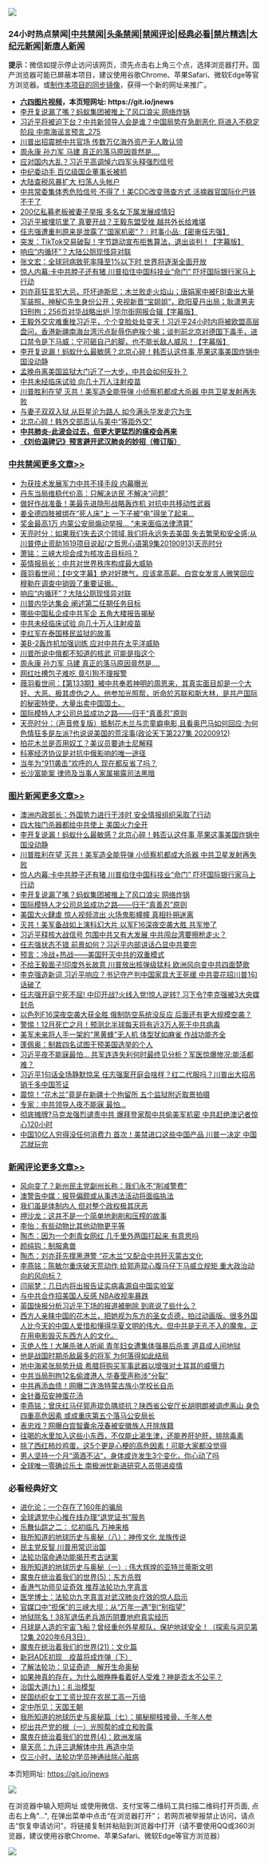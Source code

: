 ![](https://raw.githubusercontent.com/fqnews/bnews/master/64photo/fqnews-qr.jpg)

<div id="tt">
<h3>24小时热点禁闻|<a href="#%E4%B8%AD%E5%85%B1%E7%A6%81%E9%97%BB%E6%9B%B4%E5%A4%9A%E6%96%87%E7%AB%A0">中共禁闻</a>|<a href="#%E5%9B%BE%E7%89%87%E6%96%B0%E9%97%BB%E6%9B%B4%E5%A4%9A%E6%96%87%E7%AB%A0">头条禁闻</a>|<a href="#%E6%96%B0%E9%97%BB%E8%AF%84%E8%AE%BA%E6%9B%B4%E5%A4%9A%E6%96%87%E7%AB%A0">禁闻评论|<a href="#%E5%BF%85%E7%9C%8B%E7%BB%8F%E5%85%B8%E5%A5%BD%E6%96%87">经典必看|<a href="/video.md#%E7%A6%81%E7%89%87%E7%B2%BE%E9%80%89">禁片精选</a>|<a href="https://github.com/fqnews/djy/blob/master/gb/nf1351518.md#1">大纪元新闻</a>|<a href="https://github.com/fqnews/ntdtv/blob/master/gb/prog204.md#1">新唐人新闻</a></h3>
<div><b>提示：</b>微信如提示停止访问该网页，须先点击右上角三个点，选择浏览器打开。国产浏览器可能已屏蔽本项目，建议使用谷歌Chrome、苹果Safari、微软Edge等官方浏览器。或<a href="https://github.com/fqnews/bnews/blob/master/%E5%88%B6%E4%BD%9Cgit%E7%A6%81%E9%97%BB%E9%95%9C%E5%83%8F.md">制作本项目的同步镜像</a>，获得一个新的网址来推广。</div>
<ul>
<li><b><a href="http://d1.bdrive.tk/64.mp4" target="_blank">六四图片视频</a>，本页短网址: https://git.io/jnews</b></li>
<li><a href="/topimagenews/20200913/1395698.md">李开复说漏了嘴？蚂蚁集团被推上了风口浪尖 网络炸锅</a></li>
<li><a href="/comments/20200913/1395750.md">习近平将被迫下台？中共新领导人会是谁？中国局势在急剧恶化 将进入不稳定阶段 中南海谣言预言_275</a></li>
<li><a href="/comments/20200913/1395744.md">川普出招震撼中共官场 传数万亿海外资产无人敢认领</a></li>
<li><a href="/cbnews/20200913/1395723.md">周永康 孙力军 马建 真正的落马原因竟然是….</a></li>
<li><a href="/comments/20200913/1395640.md">应对国内大乱？习近平高调悼六四军头释强烈信号</a></li>
<li><a href="/finance/20200913/1395700.md">中纪委动手 百亿级国企董事长被抓</a></li>
<li><a href="/cnnews/20200914/1395910.md">大陆查税风暴扩大 扫荡人头帐户</a></li>
<li><a href="/cnnews/20200914/1395899.md">中共常委集体秀危险信号 不得了！美CDC改变筛查方式 活摘器官国际化巴铁不干了</a></li>
<li><a href="/cnnews/20200913/1395778.md">200亿私募老板被妻子举报 多名女下属发展成情妇</a></li>
<li><a href="/cnnews/20200913/1395845.md">习近平被埋坑里了 真要开战？王毅东盟受挫 越共外长给难堪</a></li>
<li><a href="/bannedvideo/20200913/1395738.md">任志强遭重判原来是泄露了“国家机密” ?｜时事小品:【密审任志强】</a></li>
<li><a href="/bannedvideo/20200914/1395882.md">突发：TikTok交易破裂！字节跳动宣布拒售算法，退出谈判！【字幕版】</a></li>
<li><a href="/cbnews/20200914/1395927.md">响应“内循环”？大陆公厕现怪异对联</a></li>
<li><a href="/baitai/20200913/1395767.md">张文宏：全球冠病致死率降至1%以下时 世界将逐渐全面开放</a></li>
<li><a href="/topimagenews/20200913/1395801.md">惊人内幕:卡中共脖子还有猪 川普掐住中国科技业“命门” 吓坏国际银行家马上行动</a></li>
<li><a href="/bannedvideo/20200913/1395820.md">刘亦菲狂言犯大忌，吓坏迪斯尼：木兰败走火焰山；唐娟家中被FBI查出大量军装照，神秘C先生身份公开；央视新晋“宝姐姐”，欧阳夏丹出局；耿潇男夫妇刑拘；256页对华战略出炉 |华尔街网报合辑【字幕版】</a></li>
<li><a href="/bannedvideo/20200913/1395859.md">王毅外交灾难重挫习近平，个个变脸处处变天！习近平24小时内将被欧盟高层盘问，香港新疆南海台湾污点耻辱伤疤挨个揭；谈判前北京对德国下毒手，进口禁令是下马威：宁可砸自己的脚，也不能长敌人威风！【字幕版】</a></li>
<li><a href="/topimagenews/20200914/1395884.md">李开复说漏！蚂蚁什么最敏感？北京心碎！韩否认这件事 苹果这事美国炸锅中国没动静</a></li>
<li><a href="/bannedvideo/20200913/1395688.md">孟晚舟离美国监狱大门近了一大步，中共会如何反扑？</a></li>
<li><a href="/cbnews/20200913/1395770.md">中共未经临床试验 向几十万人注射疫苗</a></li>
<li><a href="/topimagenews/20200913/1395867.md">川普胜利在望 灭共！美军造全能导弹 小侦察机都成大杀器 中共卫星发射再失败</a></li>
<li><a href="/yule/20200914/1395913.md">与妻子双双入狱 从巨星沦为路人 如今满头华发走穴为生</a></li>
<li><a href="/cnnews/20200913/1395779.md">北京心碎！韩外交部否认与美中“等距外交”</a></li>
<li><b><a href="/comments/20200211/1275071.md" target="_blank">中共肺炎-此波会过去，但更大更猛烈的瘟疫会再来</a></b></li>
<li><b><a href="/comments/20200207/1272816.md" target="_blank">《刘伯温碑记》预言避开武汉肺炎的妙招（修订版）</a></b></li>
</ul>
</div>

<div class="catlist">
<h3><a href="/cbnews/" target="_blank">中共禁闻</a><span><a href="/cbnews/" target="_blank" rel="nofollow">更多文章>></a></span></h3>
<ul>
<li><a href="/cbnews/20200914/1396073.md" target="_blank">为获技术发展军力中共不择手段 内幕曝光</a></li>
<li><a href="/cbnews/20200914/1396072.md" target="_blank">丹东当局维稳代价高：只解决访民 不解决“问题”</a></li>
<li><a href="/cbnews/20200914/1396045.md" target="_blank">做好作战准备！美最先进隐形战略轰炸机 对抗中共移动性武器</a></li>
<li><a href="/cbnews/20200914/1396044.md" target="_blank">姜全德四肢被绑在“死人床”上 一下子被“电”得坐了起来…</a></li>
<li><a href="/cbnews/20200914/1396043.md" target="_blank">奖金最高1万 内蒙公安局煽动举报… “未来面临法律清算”</a></li>
<li><a href="/cbnews/20200914/1396021.md" target="_blank">天亮时分：如果我们失去这个领域,我们将永远失去美国,失去繁荣和安全感;从川普停止资助1619项目说起(之哲思心语第9集20190913)天亮时分</a></li>
<li><a href="/cbnews/20200914/1395976.md" target="_blank">萧铭：三峡大坝会成为核攻击目标吗？</a></li>
<li><a href="/cbnews/20200914/1395959.md" target="_blank">英情报局长：中共对世界秩序构成最大威胁</a></li>
<li><a href="/cbnews/20200914/1395942.md" target="_blank">薇羽看世间：【中文字幕】绝对好脾气，应该拿高薪。白宫女发言人微笑回应穆勒在调查中销毁了重要证据。</a></li>
<li><a href="/cbnews/20200914/1395927.md" target="_blank">响应“内循环”？大陆公厕现怪异对联</a></li>
<li><a href="/cbnews/20200914/1395875.md" target="_blank">川普内华达集会 阐述第二任期任务目标</a></li>
<li><a href="/cbnews/20200913/1395862.md" target="_blank">哪些中国私企成中共军企 五角大楼报告揭秘</a></li>
<li><a href="/cbnews/20200913/1395770.md" target="_blank">中共未经临床试验 向几十万人注射疫苗</a></li>
<li><a href="/cbnews/20200913/1395805.md" target="_blank">李红军在泰国移民监狱的故事</a></li>
<li><a href="/cbnews/20200913/1395803.md" target="_blank">美B-2轰炸机加强训练 应对中共在太平洋威胁</a></li>
<li><a href="/cbnews/20200913/1395802.md" target="_blank">川普所说中俄都不知道的核武 可能是指这个</a></li>
<li><a href="/cbnews/20200913/1395723.md" target="_blank">周永康 孙力军 马建 真正的落马原因竟然是….</a></li>
<li><a href="/cbnews/20200913/1395699.md" target="_blank">网红吐槽包子难吃 竟引狗不理报警</a></li>
<li><a href="/cbnews/20200913/1395647.md" target="_blank">薇羽看世间：【第133期】被中共奉若神明的周恩来，其真实面目却是一个大奸、大恶、极其虚伪之人。他参加光照帮，听命於苏联和斯大林，是共产国际的秘密特使，大量出卖中国国土。</a></li>
<li><a href="/comments/20200913/1395615.md" target="_blank">国际模特人才公司总监成功之路——归于“真善忍”原则</a></li>
<li><a href="/cbnews/20200913/1395600.md" target="_blank">天亮时分：（声音修复版）抵制花木兰与恋童癖电影,且看奥巴马如何回应;为何色情狂多是左派?也说说美国的荒淫事(政论天下第227集 20200912)</a></li>
<li><a href="/cbnews/20200913/1395577.md" target="_blank">拍花木兰是否用奴工？美议员要迪士尼解释</a></li>
<li><a href="/cbnews/20200913/1395557.md" target="_blank">科塞经济协议是对抗中俄影响的唯一途径</a></li>
<li><a href="/cbnews/20200913/1395556.md" target="_blank">当年为“911袭击”欢呼的人 现在都反省了吗？</a></li>
<li><a href="/cbnews/20200913/1395514.md" target="_blank">长沙富能案 律师及当事人家属揭露司法黑暗</a></li>

</ul>
</div>
<div class="catlist">
<h3><a href="/topimagenews/" target="_blank">图片新闻</a><span><a href="/topimagenews/" target="_blank" rel="nofollow">更多文章>></a></span></h3>
<ul>
<li><a href="/topimagenews/20200914/1395997.md" target="_blank">澳洲内政部长：外国势力进行干涉时 安全情报组织采取了行动</a></li>
<li><a href="/topimagenews/20200914/1395979.md" target="_blank">四大独门杀器都给中共使上 美国火力全开</a></li>
<li><a href="/topimagenews/20200914/1395884.md" target="_blank">李开复说漏！蚂蚁什么最敏感？北京心碎！韩否认这件事 苹果这事美国炸锅中国没动静</a></li>
<li><a href="/topimagenews/20200913/1395867.md" target="_blank">川普胜利在望 灭共！美军造全能导弹 小侦察机都成大杀器 中共卫星发射再失败</a></li>
<li><a href="/topimagenews/20200913/1395801.md" target="_blank">惊人内幕:卡中共脖子还有猪 川普掐住中国科技业“命门” 吓坏国际银行家马上行动</a></li>
<li><a href="/topimagenews/20200913/1395698.md" target="_blank">李开复说漏了嘴？蚂蚁集团被推上了风口浪尖 网络炸锅</a></li>
<li><a href="/comments/20200913/1395615.md" target="_blank">国际模特人才公司总监成功之路——归于“真善忍”原则</a></li>
<li><a href="/topimagenews/20200913/1395531.md" target="_blank">美国大火肆虐 惊人视频流出 火场鬼影幢幢 真相扑朔迷离</a></li>
<li><a href="/topimagenews/20200913/1395421.md" target="_blank">灭共！美军备战如上演科幻大片 以军F16深夜空袭大胜 共军惨了</a></li>
<li><a href="/topimagenews/20200912/1395391.md" target="_blank">习近平释核大战信号 包围中共又有大发展 中共闯台湾要擦枪走火？</a></li>
<li><a href="/topimagenews/20200912/1395328.md" target="_blank">任志强状态不错 前景如何？​​​​​​​习近平内部讲话凸显中共要完</a></li>
<li><a href="/comments/20200912/1394984.md" target="_blank">预言：冷战+热战——美国歼灭中共的双重模式</a></li>
<li><a href="/topimagenews/20200911/1394829.md" target="_blank">不给王毅面子!印度外长故意 川普放出核弹级猛料 欧洲风向变中共四面楚歌</a></li>
<li><a href="/topimagenews/20200911/1394753.md" target="_blank">李克强造新词 习近平响应？书记夺产判中国家具大王死缓 中共耍花招川普1句话破了</a></li>
<li><a href="/topimagenews/20200911/1394720.md" target="_blank">任志强开庭宁死不屈! 中印开战?火线入党!惊人逆转? 习下令?李克强被3大央媒封杀</a></li>
<li><a href="/topimagenews/20200911/1394642.md" target="_blank">以色列F16深夜空袭大获全胜 俄制防空系统没反应 后面还有更大规模空袭？</a></li>
<li><a href="/topimagenews/20200911/1394634.md" target="_blank">警惕！12月死亡之月！预测北半球每天将有近3万人死于中共病毒</a></li>
<li><a href="/topimagenews/20200911/1394596.md" target="_blank">美军未来将人手一架的“黑黄蜂”无人机 体型犹如麻雀 作战功能齐全</a></li>
<li><a href="/topimagenews/20200911/1394575.md" target="_blank">蓬佩奥：制裁四名试图干预美国选举的个人</a></li>
<li><a href="/topimagenews/20200910/1394253.md" target="_blank">习近平夜不能寐最怕&#8230; 共军连连失利何时最终见分析？军医惊爆惨况:能活都难？</a></li>
<li><a href="/topimagenews/20200910/1394100.md" target="_blank">习近平1句话全场静默惊呆 任志强案开庭会啥样？红二代服吗？川普出大招吊销千多中国签证</a></li>
<li><a href="/topimagenews/20200910/1394002.md" target="_blank">震惊！“花木兰”竟是在新疆十个拘留所 五个监狱附近取景拍摄</a></li>
<li><a href="/topimagenews/20200910/1393965.md" target="_blank">专家：中共领导人夜不能寐 最怕…</a></li>
<li><a href="/topimagenews/20200909/1393715.md" target="_blank">彻底摊牌?马克龙强烈谴责中共 爆拜登家帮中共偷美军机密 中共赶绝澳记者惊心120小时</a></li>
<li><a href="/topimagenews/20200909/1393564.md" target="_blank">中国10亿人穷得没任何消费力 首次！美禁进口这些中国产品 川普一决定 中国芯就玩完</a></li>

</ul>
</div>
<div class="catlist">
<h3><a href="/comments/" target="_blank">新闻评论</a><span><a href="/comments/" target="_blank" rel="nofollow">更多文章>></a></span></h3>
<ul>
<li><a href="/comments/20200914/1396062.md" target="_blank">风向变了？新州民主党副州长称：我们永不“削减警费”</a></li>
<li><a href="/comments/20200914/1396061.md" target="_blank">澳警告中媒：报导偏颇或从事违法活动将面临执法</a></li>
<li><a href="/comments/20200914/1396006.md" target="_blank">我们虽是体制内人 但对整个政权极其厌恶</a></li>
<li><a href="/comments/20200914/1396005.md" target="_blank">押沙龙：这并不是一个简单地剥削和压榨的故事</a></li>
<li><a href="/comments/20200914/1396004.md" target="_blank">李怡：有些动物比其他动物更平等</a></li>
<li><a href="/comments/20200914/1396003.md" target="_blank">陶杰：因为一个刺青女网红 几千里外两国打起来 有意思吗</a></li>
<li><a href="/comments/20200914/1396002.md" target="_blank">颜纯钩：制服禽兽</a></li>
<li><a href="/comments/20200914/1396001.md" target="_blank">陶杰：刘亦菲先撑黑港警 “花木兰”又配合中共歼灭蒙古文化</a></li>
<li><a href="/comments/20200914/1395991.md" target="_blank">李燕铭：陈敏尔重庆破天荒动作 给郭声琨心腹马仔下马威立规矩 重大政治动向的风向标？</a></li>
<li><a href="/comments/20200914/1395987.md" target="_blank">闫丽梦：几日内将出报告证实病毒源自中国实验室</a></li>
<li><a href="/comments/20200914/1395986.md" target="_blank">与中共合作招美国人反感 NBA收视率暴跌</a></li>
<li><a href="/comments/20200914/1395964.md" target="_blank">英国快报分析习近平下场的报道被删除 到底说了些什么？</a></li>
<li><a href="/comments/20200914/1395920.md" target="_blank">西方人亲睐中国的花木兰，把她视为东方的圣女贞德，拍过动画版。很多外国人比今天的中国人爱惜和懂得华夏文明的伟大。但中共是无孔不入的魔鬼，正在用电影毁灭东西方人的文化。</a></li>
<li><a href="/comments/20200914/1395951.md" target="_blank">灭绝人性！大屠杀骇人听闻 青年妇女遭集体强暴后杀害 道县成人间地狱</a></li>
<li><a href="/comments/20200914/1395948.md" target="_blank">他是战国时期杀敌最多的将军 为何落得如此结局</a></li>
<li><a href="/comments/20200914/1395915.md" target="_blank">地中海紧张局势升级 希腊将购买军事武器以增强对土耳其的威慑力</a></li>
<li><a href="/comments/20200913/1395873.md" target="_blank">中共当局刑拘12名偷渡港人 华春莹声称涉“分裂&quot;</a></li>
<li><a href="/comments/20200913/1395847.md" target="_blank">中共再添血债！网曝二连浩特蒙古族小学校长自杀</a></li>
<li><a href="/comments/20200913/1395846.md" target="_blank">金针番茄安神蛋花汤</a></li>
<li><a href="/comments/20200913/1395844.md" target="_blank">李燕铭：曾庆红马仔郭声琨负隅顽抗？陕西省公安厅长胡明朗被调虎离山 身负四重高危因素 或成重庆第五个落马公安局长</a></li>
<li><a href="/comments/20200913/1395836.md" target="_blank">表忠戏？网曝白宫智囊余茂春被安徽族人开除族籍</a></li>
<li><a href="/comments/20200913/1395828.md" target="_blank">往喝的水里加入这些小东西，不仅能止渴生津，还能养肝护肝，排除毒素</a></li>
<li><a href="/comments/20200913/1395827.md" target="_blank">除了西红柿炒鸡蛋，这5个更是心梗的高危因素！可能大家都没觉得</a></li>
<li><a href="/comments/20200913/1395826.md" target="_blank">男人坚持一个月“滴酒不沾”，身体或许发生3个变化，你心动了吗</a></li>
<li><a href="/comments/20200913/1395808.md" target="_blank">全球唯一零确诊乐土 南极洲忧新进研究人员带进疫情</a></li>

</ul>
</div>

<div class="catlist">
<h3>必看经典好文</h3>
<ul>
<li><a href="/comments/20200907/1392278.md" target="_blank">进化论：一个存在了160年的骗局</a></li>
<li><a href="/cbnews/20200819/1382346.md" target="_blank">全球退党中心推在线办理“退党证书”服务</a></li>
<li><a href="/tculture/20170711/790081.md" target="_blank">乐舞仙踪之二： 忆初临凡 万神来格</a></li>
<li><a href="/topimagenews/20180225/905380.md" target="_blank">我所知道的地球历史与奥秘（八）：神传文化 龙族传说</a></li>
<li><a href="/comments/20200621/1348236.md" target="_blank">民主党反智 川普用常识治国</a></li>
<li><a href="/tculture/20121025/73079.md" target="_blank">法轮功宿命通功能揭开考古谜案</a></li>
<li><a href="/tculture/xiulian/20170611/772817.md" target="_blank">我所知道的地球历史与奥秘（一）: 伟大辉煌的亚特兰蒂斯文明</a></li>
<li><a href="/topimagenews/20180524/946967.md" target="_blank">魔鬼在统治着我们的世界(5)：东方杀戮</a></li>
<li><a href="/comments/20200517/1330064.md" target="_blank">香港气功师见证奇效 推荐法轮功九字真言</a></li>
<li><a href="/comments/20200820/1382989.md" target="_blank">医学博士：法轮功九字真言对武汉肺炎疗效的惊人启示</a></li>
<li><a href="/cbnews/20200624/1349641.md" target="_blank">官媒口中“担保”的三峡大坝：从“万年一遇”到“别指望”</a></li>
<li><a href="/cbnews/20200531/1337381.md" target="_blank">地狱除名！38军退伍老兵游历阴曹地府真实经历</a></li>
<li><a href="/comments/20200712/1359456.md" target="_blank">月球是人造的宇宙飞船？曾经重创外星舰队，保护地球安全！（探索与洞见第12集 2020年6月3日）</a></li>
<li><a href="/comments/20180802/980476.md" target="_blank">魔鬼在统治着我们的世界(21)：文化篇</a></li>
<li><a href="/headline/20200908/1392940.md" target="_blank">新冠ADE初现　疫苗将成炸弹（下）</a></li>
<li><a href="/comments/20200307/1289968.md" target="_blank">了解法轮功：见证奇迹　解开生命奥秘</a></li>
<li><a href="/comments/20200623/1346844.md" target="_blank">如果神真的存在，为什么眼睁睁看着好人受难？神是否太不公平？</a></li>
<li><a href="/cbnews/20180315/914943.md" target="_blank">治国大道(九)：礼治模型</a></li>
<li><a href="/lifebaike/20200515/1328783.md" target="_blank">民国纺织女工工资比现在农民工高一万倍</a></li>
<li><a href="/tculture/xiulian/20151111/470021.md" target="_blank">定中所见：天国王朝</a></li>
<li><a href="/topimagenews/20171210/868397.md" target="_blank">我所知道的地球历史与奥秘篇（七）：揭秘柳枝接骨、千年人参</a></li>
<li><a href="/comments/20200629/1352460.md" target="_blank">挖出共产党的根（一）光照帮的成立和败露</a></li>
<li><a href="/topimagenews/20180522/946266.md" target="_blank">魔鬼在统治着我们的世界(4)：欧洲发端</a></li>
<li><a href="/comments/20131119/1029445.md" target="_blank">章天亮：九评三退解体中共 再造中华</a></li>
<li><a href="/health/20170626/780270.md" target="_blank">仅三小时，法轮功学员神通祛除心脏病</a></li>

</ul>
</div>

本页短网址: https://git.io/jnews

![](https://raw.githubusercontent.com/fqnews/bnews/master/64photo/fqnews-qr.jpg)

在浏览器中输入短网址 或使用微信、支付宝等二维码工具扫描二维码打开页面, 点击右上角"...", 在弹出菜单中点击“在浏览器打开”； 若网页被举报禁止访问，请点击“恢复申请访问”，将链接复制并粘贴到浏览器中打开（请不要使用QQ或360浏览器，建议使用谷歌Chrome、苹果Safari、微软Edge等官方浏览器）

![](https://raw.githubusercontent.com/fqnews/bnews/master/64photo/wx.jpg)